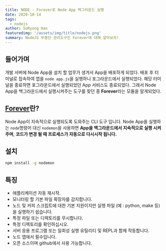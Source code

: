 ```yaml
---
title: NODE - Forever로 Node App 백그라운드 실행 
date: 2020-10-14
tags: 
  - nodejs
author: SoRyong Han
featuredimg: '/assets/img/title/nodejs.png'
summary: NodeJS 무중단 관리도구인 Forever에 대해 알아보자!
---
```


## 들어가며
개발 서버에 Node App을 설치 할 업무가 생겨서 App을 배포하게 되었다. 배포 후 터미널로 접속하여 앱을 `node app.js`을 실행하니 포그라운드에서 실행되었다. 해당 터미널을 종료하면 포그라운드에서 실행되었던 App 서비스도 종료되었다. 그래서 Node App을 백그라운드에서 실행시켜주는 도구를 찾던 중 **Forever**라는 모듈을 알게되었다.

## [Forever](https://github.com/remy/nodemon/)란?
Node App이 지속적으로 실행되도록 도와주는 CLI 도구 입니다. Node App을 실행하는 `node`명령어 대신 `nodemon`을 사용하면 **App을 백그라운드에서 지속적으로 실행 시켜주며**, **코드가 변경 될 때 프로세스가 자동으로 다시시작 됩니다.**

## 설치
```sh
npm install -g nodemon
```

## 특징
- 애플리케이션 자동 재시작.
- 모니터링 할 기본 파일 확장자를 감지합니다.
- 노드 및 커피 스크립트에 대한 기본 지원이지만 실행 파일 (예 : python, make 등)을 실행하기 쉽습니다.
- 특정 파일 또는 디렉토리를 무시합니다.
- 특정 디렉토리를 확인하십시오.
- 서버 응용 프로그램 또는 일회성 실행 유틸리티 및 REPL과 함께 작동합니다.
- 노드 앱에서 필수입니다.
- 오픈 소스이며 github에서 사용 가능합니다.
